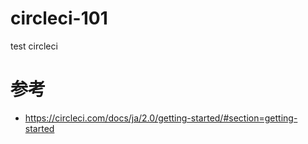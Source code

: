 # circleci-101
test circleci

# 参考
- https://circleci.com/docs/ja/2.0/getting-started/#section=getting-started
